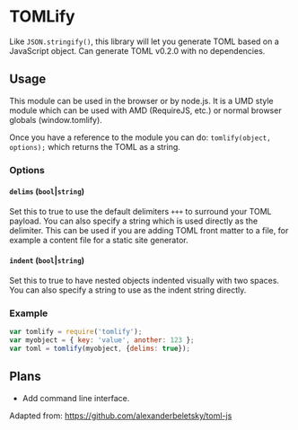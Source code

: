 # TOMLify

Like `JSON.stringify()`, this library will let you generate TOML based on a JavaScript object. Can generate TOML v0.2.0 with no dependencies.

## Usage

This module can be used in the browser or by node.js. It is a UMD style module which can be used with AMD (RequireJS, etc.) or normal browser globals (window.tomlify).

Once you have a reference to the module you can do: `tomlify(object, options);` which returns the TOML as a string.

### Options

#### `delims` (`bool`|`string`)

Set this to true to use the default delimiters `+++` to surround your TOML payload. You can also specify a string which is used directly as the delimiter. This can be used if you are adding TOML front matter to a file, for example a content file for a static site generator.

#### `indent` (`bool`|`string`)

Set this to true to have nested objects indented visually with two spaces. You can also specify a string to use as the indent string directly.

### Example

```javascript
var tomlify = require('tomlify');
var myobject = { key: 'value', another: 123 };
var toml = tomlify(myobject, {delims: true});
```

## Plans

* Add command line interface.

Adapted from: https://github.com/alexanderbeletsky/toml-js